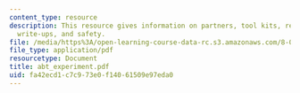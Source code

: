 ```yaml
---
content_type: resource
description: This resource gives information on partners, tool kits, red boxes, experiment
  write-ups, and safety.
file: /media/https%3A/open-learning-course-data-rc.s3.amazonaws.com/8-01x-physics-i-classical-mechanics-with-an-experimental-focus-fall-2002/fa42ecd1c7c973e0f14061509e97eda0_abt_experiment.pdf
file_type: application/pdf
resourcetype: Document
title: abt_experiment.pdf
uid: fa42ecd1-c7c9-73e0-f140-61509e97eda0
---
```

